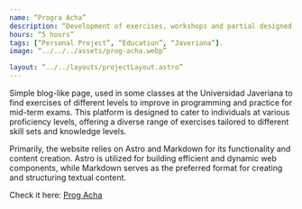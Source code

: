 ```yaml
---
name: “Progra Acha”
description: “Development of exercises, workshops and partial designed to strengthen the technical skills of students in various programming languages. Active contribution to the learning process, providing practical and relevant tools for academic success in the field of computer science and technology.”
hours: “5 hours”
tags: [“Personal Project”, “Education”, “Javeriana”].
image: “../../../assets/prog-acha.webp”

layout: “../../layouts/projectLayout.astro”
---
```


Simple blog-like page, used in some classes at the Universidad Javeriana to find exercises of different levels to improve in programming and practice for mid-term exams. This platform is designed to cater to individuals at various proficiency levels, offering a diverse range of exercises tailored to different skill sets and knowledge levels.

Primarily, the website relies on Astro and Markdown for its functionality and content creation. Astro is utilized for building efficient and dynamic web components, while Markdown serves as the preferred format for creating and structuring textual content.

Check it here: [Prog Acha](https://p.achalogy.dev)
